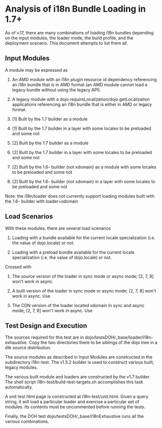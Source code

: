 Analysis of i18n Bundle Loading in 1.7+
=======================================

As of v.17, there are many combinations of loading i18n bundles depending on the input modules, the loader mode, the
build profile, and the deployment scenario. This document attempts to list them all.

Input Modules
-------------

A module may be expressed as

  1. An AMD module with an i18n plugin resource id dependency referencing an i18n bundle that is in AMD format (an AMD
  module cannot load a legacy bundle without using the legacy API).
	  
  2. A legacy module with a dojo.requireLocalization/dojo.getLocalization applications referencing an i18n bundle that
  is either in AMD or legacy format.
	  
  3. [1] Built by the 1.7 builder as a module
  
  4. [1] Built by the 1.7 builder in a layer with some locales to be preloaded and some not
  
  5. [2] Built by the 1.7 builder as a module
  
  6. [2] Built by the 1.7 builder in a layer with some locales to be preloaded and some not
  
  7. [2] Built by the 1.6- builder (not xdomain) as a module with some locales to be preloaded and some not
  
  8. [2] Built by the 1.6- builder (not xdomain) in a layer with some locales to be preloaded and some not
  
Note: the i18n/loader does not currently support loading modules built with the 1.6- builder with loader=xdomain

Load Scenarios
--------------

With these modules, there are several load scenarios

  1. Loading with a bundle available for the current locale specialization (i.e. the value of dojo.locale) or not.

  2. Loading with a preload bundle available for the current locale specialization (i.e. the value of dojo.locale) or not.
  
Crossed with

  1. The source version of the loader in sync mode or async mode; [2, 7, 8] won't work in async.
  
  2. A built version of the loader in sync mode or async mode; [2, 7, 8] won't work in async. Use
    
  3. The CDN version of the loader located xdomain in sync and async mode;  [2, 7, 8] won't work in async. Use

Test Design and Execution
-------------------------

The sources required for this test are in dojo/testsDOH/_base/loader/i18n-exhaustive. Copy the two directories there to be
siblings of the dojo tree in a dtk source distribution.

The source modules as described in Input Modules are constructed in the subdirectory i18n-test. The v1.5.2 builder is
used to construct various built, legacy modules.

The various built module and loaders are constructed by the v1.7 builder. The shell script
i18n-test/build-test-targets.sh accomplishes this task automatically.

A unit test html page is constructed at i18n-test/unit.html. Given a query string, it will load a particular loader and
exercise a particular set of modules. Its contents must be uncommented before running the tests.

Finally, the DOH test dojo/testsDOH/_base/i18nExhaustive runs all the various combinations.
